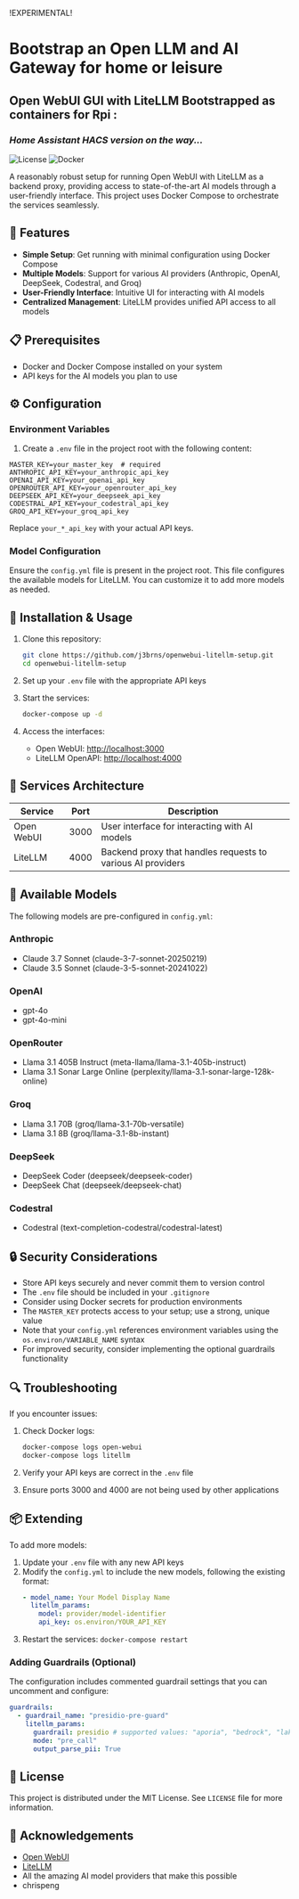 !EXPERIMENTAL!

# Bootstrap an Open LLM and AI Gateway for home or leisure
##  Open WebUI GUI with LiteLLM Bootstrapped as containers for Rpi :
### _Home Assistant HACS version on the way..._

![License](https://img.shields.io/badge/license-MIT-blue.svg)
![Docker](https://img.shields.io/badge/docker-powered-blue.svg)

A reasonably robust setup for running Open WebUI with LiteLLM as a backend proxy, providing access to state-of-the-art AI models through a user-friendly interface. This project uses Docker Compose to orchestrate the services seamlessly.

## 🚀 Features

- **Simple Setup**: Get running with minimal configuration using Docker Compose
- **Multiple Models**: Support for various AI providers (Anthropic, OpenAI, DeepSeek, Codestral, and Groq)
- **User-Friendly Interface**: Intuitive UI for interacting with AI models
- **Centralized Management**: LiteLLM provides unified API access to all models

## 📋 Prerequisites

- Docker and Docker Compose installed on your system
- API keys for the AI models you plan to use

## ⚙️ Configuration

### Environment Variables

1. Create a `.env` file in the project root with the following content:

```env
MASTER_KEY=your_master_key  # required
ANTHROPIC_API_KEY=your_anthropic_api_key
OPENAI_API_KEY=your_openai_api_key
OPENROUTER_API_KEY=your_openrouter_api_key
DEEPSEEK_API_KEY=your_deepseek_api_key
CODESTRAL_API_KEY=your_codestral_api_key
GROQ_API_KEY=your_groq_api_key
```

Replace `your_*_api_key` with your actual API keys.

### Model Configuration

Ensure the `config.yml` file is present in the project root. This file configures the available models for LiteLLM. You can customize it to add more models as needed.

## 🔧 Installation & Usage

1. Clone this repository:
   ```bash
   git clone https://github.com/j3brns/openwebui-litellm-setup.git
   cd openwebui-litellm-setup
   ```

2. Set up your `.env` file with the appropriate API keys

3. Start the services:
   ```bash
   docker-compose up -d
   ```

4. Access the interfaces:
   - Open WebUI: [http://localhost:3000](http://localhost:3000)
   - LiteLLM OpenAPI: [http://localhost:4000](http://localhost:4000)

## 🧩 Services Architecture

| Service | Port | Description |
|---------|------|-------------|
| Open WebUI | 3000 | User interface for interacting with AI models |
| LiteLLM | 4000 | Backend proxy that handles requests to various AI providers |

## 🤖 Available Models

The following models are pre-configured in `config.yml`:

### Anthropic
- Claude 3.7 Sonnet (claude-3-7-sonnet-20250219)
- Claude 3.5 Sonnet (claude-3-5-sonnet-20241022)

### OpenAI
- gpt-4o
- gpt-4o-mini

### OpenRouter
- Llama 3.1 405B Instruct (meta-llama/llama-3.1-405b-instruct)
- Llama 3.1 Sonar Large Online (perplexity/llama-3.1-sonar-large-128k-online)

### Groq
- Llama 3.1 70B (groq/llama-3.1-70b-versatile)
- Llama 3.1 8B (groq/llama-3.1-8b-instant)

### DeepSeek
- DeepSeek Coder (deepseek/deepseek-coder)
- DeepSeek Chat (deepseek/deepseek-chat)

### Codestral
- Codestral (text-completion-codestral/codestral-latest)

## 🔒 Security Considerations

- Store API keys securely and never commit them to version control
- The `.env` file should be included in your `.gitignore`
- Consider using Docker secrets for production environments
- The `MASTER_KEY` protects access to your setup; use a strong, unique value
- Note that your `config.yml` references environment variables using the `os.environ/VARIABLE_NAME` syntax
- For improved security, consider implementing the optional guardrails functionality

## 🔍 Troubleshooting

If you encounter issues:

1. Check Docker logs:
   ```bash
   docker-compose logs open-webui
   docker-compose logs litellm
   ```

2. Verify your API keys are correct in the `.env` file

3. Ensure ports 3000 and 4000 are not being used by other applications

## 📦 Extending

To add more models:

1. Update your `.env` file with any new API keys
2. Modify the `config.yml` to include the new models, following the existing format:
   ```yaml
   - model_name: Your Model Display Name
     litellm_params:
       model: provider/model-identifier
       api_key: os.environ/YOUR_API_KEY
   ```
3. Restart the services: `docker-compose restart`

### Adding Guardrails (Optional)

The configuration includes commented guardrail settings that you can uncomment and configure:

```yaml
guardrails:
  - guardrail_name: "presidio-pre-guard"
    litellm_params:
      guardrail: presidio # supported values: "aporia", "bedrock", "lakera", "presidio"
      mode: "pre_call"
      output_parse_pii: True
```

## 📝 License

This project is distributed under the MIT License. See `LICENSE` file for more information.

## 🙏 Acknowledgements

- [Open WebUI](https://github.com/open-webui/open-webui)
- [LiteLLM](https://github.com/BerriAI/litellm)
- All the amazing AI model providers that make this possible
- chrispeng
